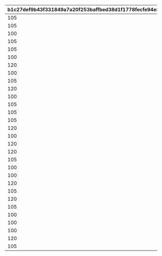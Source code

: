 |b1c27def9b43f331849a7a20f253baffbed38d1f1778fecfe94e86ac6328f3a4|e5f664ff0ba8a66138edc5ac9ebb2d08b502f3296e0ccb20f31df4d2845a852b|dd484f40b1013cd79eb7e16e30fa3bec8f9439e03b3426a7ca7061bc0036d7d7|575a6602622a838d4f7af728b677fe5d84b34df0682a63f7df70501650405f8e|e6396292141f606c23a09f89cee32928059ee48cf6e83bcfc6e47f6ec981dfaa|5c3a9fc9a4735e9fec7c4a938f17616718e6fdd5906bf9c6ef36921691e4029b|46c551a832c004f5719b818d2b19ab19403502e124f1b4393639c8d34ce89e54|
| --- | --- | --- | --- | --- | --- | --- |
|105|105|105|2|1|3|1|
|105|120|120|2|1|3|2|
|100|100|120|2|1|3|3|
|105|120|120|2|1|3|4|
|105|105|120|2|1|3|5|
|100|100|105|2|1|3|6|
|120|100|105|2|1|3|7|
|100|100|105|2|1|3|8|
|105|120|120|2|1|3|9|
|120|100|105|2|1|3|10|
|100|105|100|2|1|3|11|
|105|120|120|2|1|3|12|
|105|105|105|2|1|3|13|
|105|120|105|2|1|3|14|
|120|120|120|2|1|3|15|
|100|100|100|2|1|3|16|
|120|105|120|2|1|3|17|
|120|120|105|2|1|3|18|
|105|105|100|2|1|3|19|
|100|105|105|2|1|3|20|
|100|105|100|2|1|3|21|
|120|120|120|2|1|3|22|
|105|100|100|2|1|3|23|
|120|120|120|2|1|3|24|
|105|105|120|2|1|3|25|
|100|100|100|2|1|3|26|
|100|100|100|2|1|3|27|
|100|100|100|2|1|3|28|
|120|120|120|2|1|3|29|
|105|120|105|2|1|3|30|